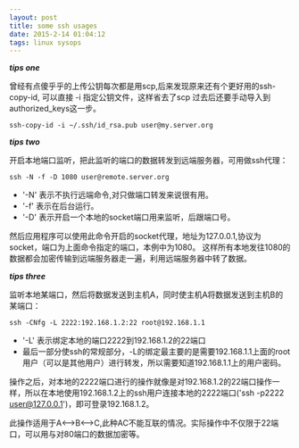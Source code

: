 ```yaml
---
layout: post
title: some ssh usages
date: 2015-2-14 01:04:12
tags: linux sysops
---
```


***tips one***

曾经有点傻乎乎的上传公钥每次都是用scp,后来发现原来还有个更好用的ssh-copy-id,
可以直接 -i 指定公钥文件，这样省去了scp	过去后还要手动导入到authorized_keys这一步。

	ssh-copy-id -i ~/.ssh/id_rsa.pub user@my.server.org

***tips two***

开启本地端口监听，把此监听的端口的数据转发到远端服务器，可用做ssh代理：

	ssh -N -f -D 1080 user@remote.server.org

* '-N' 表示不执行远端命令,对只做端口转发来说很有用。
* '-f' 表示在后台运行。
* '-D' 表示开启一个本地的socket端口用来监听，后跟端口号。

然后应用程序可以使用此命令开启的socket代理，地址为127.0.0.1,协议为socket，端口为上面命令指定的端口，本例中为1080。
这样所有本地发往1080的数据都会加密传输到远端服务器走一遍，利用远端服务器中转了数据。


***tips three***

监听本地某端口，然后将数据发送到主机A，同时使主机A将数据发送到主机B的某端口：

	ssh -CNfg -L 2222:192.168.1.2:22 root@192.168.1.1

* '-L' 表示绑定本地的端口2222到192.168.1.2的22端口
* 最后一部分使ssh的常规部分，-L的绑定最主要的是需要192.168.1.1上面的root用户（可以是其他用户）进行转发，所以需要知道192.168.1.1上的用户密码。

操作之后，对本地的2222端口进行的操作就像是对192.168.1.2的22端口操作一样，所以在本地使用192.168.1.2上的ssh用户连接本地的2222端口('ssh -p2222 user@127.0.0.1')，即可登录192.168.1.2。

此操作适用于A<-->B<-->C,此种AC不能互联的情况。实际操作中不仅限于22端口，可以用与对80端口的数据加密等。

